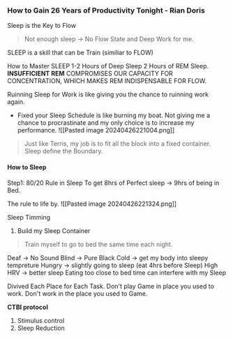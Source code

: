 
### How to Gain 26 Years of Productivity Tonight - Rian Doris
Sleep is the Key to Flow
> Not enough sleep -> No Flow State and Deep Work for me.

SLEEP  is a skill that can be Train (similiar to FLOW)

How to Master SLEEP
1-2 Hours of Deep Sleep
2 Hours of REM Sleep.
**INSUFFICIENT REM** COMPROMISES OUR CAPACITY FOR CONCENTRATION, WHICH MAKES REM INDISPENSABLE FOR FLOW.

Ruinning Sleep for Work is like giving you the chance to ruinning work again.
+ Fixed your Sleep Schedule is like burning my boat. Not giving me a chance to procrastinate and my only choice is to increase my performance.
![[Pasted image 20240426221004.png]]
> Just like Terris, my job is to fit all the block into a fixed container.
> Sleep define the Boundary.

#### How to Sleep
Step1: 80/20 Rule in Sleep
To get 8hrs of Perfect sleep -> 9hrs of being in Bed.

The rule to life by.
![[Pasted image 20240426221324.png]]

Sleep Timming
1. Build my Sleep Container
> Train myself to go to bed the same time each night.

Deaf -> No Sound
Blind -> Pure Black
Cold -> get my body into sleepy tempreture
Hungry -> slightly going to sleep (eat 4hrs before Sleep)
	High HRV -> better sleep
	Eating too close to bed time can interfere with my Sleep 

Divived Each Place for Each Task. Don't play Game in place you used to work. Don't work in the place you used to Game. 

**CTBI protocol**
1. Stimulus control
2. Sleep Reduction